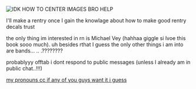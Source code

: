

<!--
**12d94m/12d94m** is a ✨ _special_ ✨ repository because its `README.md` (this file) appears on your GitHub profile.

Here are some ideas to get you started:

- 🔭 I’m currently working on ...
- 🌱 I’m currently learning ...
- 👯 I’m looking to collaborate on ...
- 🤔 I’m looking for help with ...
- 💬 Ask me about ...
- 📫 How to reach me: ...
- 😄 Pronouns: ...
- ⚡ Fun fact: ...
-->
![IDK HOW TO CENTER IMAGES BRO HELP](https://i.pinimg.com/564x/11/bb/f5/11bbf56a80bf955c3c39b9defe53f40e.jpg)

I'll make a rentry once I gain the knowlage about how to make good rentry decals trust

the only thing im interested in rn is Michael Vey (hahhaa giggle si lvoe this book sooo much). uh besides rthat I guess the only other things i am into are bands... .. .????????

probablyyy offtab i dont respond to public messages (unless I already am in public chat..!!!)

[my pronouns cc if any of you guys want it i guess](https://pronouns.cc/@Tarkyr)
